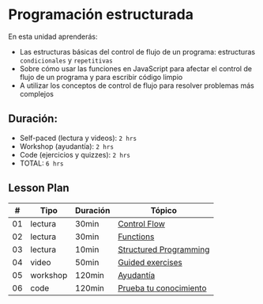 # Programación estructurada

En esta unidad aprenderás:

* Las estructuras básicas del control de flujo de un programa: estructuras `condicionales` y `repetitivas`
* Sobre cómo usar las funciones en JavaScript para afectar el control de flujo de un programa y para escribir código limpio
* A utilizar los conceptos de control de flujo para resolver problemas más complejos

## Duración:
- Self-paced (lectura y videos): `2 hrs`
- Workshop (ayudantía): `2 hrs`
- Code (ejercicios y quizzes): `2 hrs`
- TOTAL: `6 hrs`

## Lesson Plan
| # | Tipo | Duración | Tópico
| - | ---- | -------- | ------
| 01 | lectura | 30min | [Control Flow](01-control-flow.md)
| 02 | lectura | 30min | [Functions](02-functions.md)
| 03 | lectura | 10min | [Structured Programming](03-structured-programming.md)
| 04 | video | 50min | [Guided exercises](04-video-exercises-program-structure.md)
| 05 | workshop | 120min | [Ayudantía](05-ayudantia-program-structure.md)
| 06 | code | 120min | [Prueba tu conocimiento](06-prueba-tu-conocimiento-program-structure)
